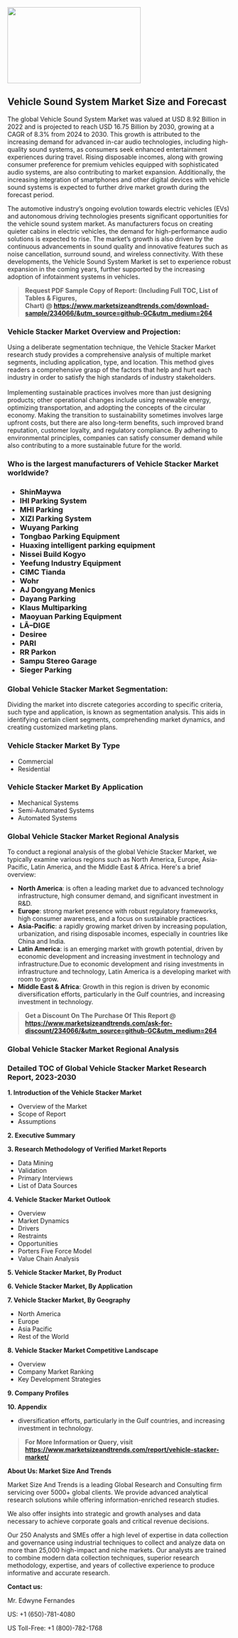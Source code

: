 <p><img class="alignnone size-medium wp-image-20088" src="https://ffe5etoiles.com/wp-content/uploads/2024/12/MST1-300x171.png" alt="" width="300" height="171" /></p><h2>Vehicle Sound System Market Size and Forecast</h2><p>The global Vehicle Sound System Market was valued at USD 8.92 Billion in 2022 and is projected to reach USD 16.75 Billion by 2030, growing at a CAGR of 8.3% from 2024 to 2030. This growth is attributed to the increasing demand for advanced in-car audio technologies, including high-quality sound systems, as consumers seek enhanced entertainment experiences during travel. Rising disposable incomes, along with growing consumer preference for premium vehicles equipped with sophisticated audio systems, are also contributing to market expansion. Additionally, the increasing integration of smartphones and other digital devices with vehicle sound systems is expected to further drive market growth during the forecast period.</p><p>The automotive industry’s ongoing evolution towards electric vehicles (EVs) and autonomous driving technologies presents significant opportunities for the vehicle sound system market. As manufacturers focus on creating quieter cabins in electric vehicles, the demand for high-performance audio solutions is expected to rise. The market’s growth is also driven by the continuous advancements in sound quality and innovative features such as noise cancellation, surround sound, and wireless connectivity. With these developments, the Vehicle Sound System Market is set to experience robust expansion in the coming years, further supported by the increasing adoption of infotainment systems in vehicles.</p></p><blockquote id="" class=""><strong>Request PDF Sample Copy of Report: (Including Full TOC, List of Tables &amp; Figures, Chart)&nbsp;@&nbsp;<strong><a href="https://www.marketsizeandtrends.com/download-sample/234066/&utm_source=github-GC&utm_medium=264" target="_blank">https://www.marketsizeandtrends.com/download-sample/234066/&utm_source=github-GC&utm_medium=264</a></strong></strong></blockquote><h3 id="" class="">Vehicle Stacker Market&nbsp;Overview and Projection:</h3><p id="" class="">Using a deliberate segmentation technique, the Vehicle Stacker Market research study provides a comprehensive analysis of multiple market segments, including application, type, and location. This method gives readers a comprehensive grasp of the factors that help and hurt each industry in order to satisfy the high standards of industry stakeholders. <br /> <br />Implementing sustainable practices involves more than just designing products; other operational changes include using renewable energy, optimizing transportation, and adopting the concepts of the circular economy. Making the transition to sustainability sometimes involves large upfront costs, but there are also long-term benefits, such improved brand reputation, customer loyalty, and regulatory compliance. By adhering to environmental principles, companies can satisfy consumer demand while also contributing to a more sustainable future for the world.</p><h3 id="" class="">Who is the largest manufacturers of&nbsp;Vehicle Stacker Market worldwide?</h3><h3 class=""><p><ul><li>ShinMaywa </li><li> IHI Parking System </li><li> MHI Parking </li><li> XIZI Parking System </li><li> Wuyang Parking </li><li> Tongbao Parking Equipment </li><li> Huaxing intelligent parking equipment </li><li> Nissei Build Kogyo </li><li> Yeefung Industry Equipment </li><li> CIMC Tianda </li><li> Wohr </li><li> AJ Dongyang Menics </li><li> Dayang Parking </li><li> Klaus Multiparking </li><li> Maoyuan Parking Equipment </li><li> LÃ–DIGE </li><li> Desiree </li><li> PARI </li><li> RR Parkon </li><li> Sampu Stereo Garage </li><li> Sieger Parking</li></ul></p></h3><h3 id="" class="">Global&nbsp;Vehicle Stacker Market Segmentation:</h3><p id="" class="">Dividing the market into discrete categories according to specific criteria, such type and application, is known as segmentation analysis. This aids in identifying certain client segments, comprehending market dynamics, and creating customized marketing plans.</p><h3 id="" class="">Vehicle Stacker Market&nbsp;By Type</h3><p><p><ul><li>Commercial</li><li> Residential</p></li></ul></p></p><h3 id="" class="">Vehicle Stacker Market&nbsp;By Application</h3><p class=""><p><ul><li>Mechanical Systems</li><li> Semi-Automated Systems</li><li> Automated Systems</li></ul></p></p><h3 id="" class="">Global Vehicle Stacker Market Regional Analysis</h3><p id="" class="">To conduct a regional analysis of the global Vehicle Stacker Market, we typically examine various regions such as North America, Europe, Asia-Pacific, Latin America, and the Middle East &amp; Africa. Here's a brief overview:</p><ul><li><strong>North America</strong>: is often a leading market due to advanced technology infrastructure, high consumer demand, and significant investment in R&amp;D.</li><li><strong>Europe</strong>: strong market presence with robust regulatory frameworks, high consumer awareness, and a focus on sustainable practices.</li><li><strong>Asia-Pacific</strong>: a rapidly growing market driven by increasing population, urbanization, and rising disposable incomes, especially in countries like China and India.</li><li><strong>Latin America</strong>: is an emerging market with growth potential, driven by economic development and increasing investment in technology and infrastructure.Due to economic development and rising investments in infrastructure and technology, Latin America is a developing market with room to grow.</li><li><strong>Middle East &amp; Africa</strong>: Growth in this region is driven by economic diversification efforts, particularly in the Gulf countries, and increasing investment in technology.</li></ul><blockquote id="" class=""><strong>Get a Discount On The Purchase Of This Report @ <strong><a href="https://www.marketsizeandtrends.com/ask-for-discount/234066/&utm_source=github-GC&utm_medium=264" target="_blank">https://www.marketsizeandtrends.com/ask-for-discount/234066/&utm_source=github-GC&utm_medium=264</a></strong></strong></blockquote><h3 id="" class="">Global Vehicle Stacker Market Regional Analysis</h3><h3 id="" class="">Detailed TOC of Global Vehicle Stacker Market Research Report, 2023-2030</h3><p id="" class=""><strong>1. Introduction of the Vehicle Stacker Market</strong></p><ul><li>Overview of the Market</li><li>Scope of Report</li><li>Assumptions</li></ul><p id="" class=""><strong>2. Executive Summary</strong></p><p id="" class=""><strong>3. Research Methodology of Verified Market Reports</strong></p><ul><li>Data Mining</li><li>Validation</li><li>Primary Interviews</li><li>List of Data Sources</li></ul><p id="" class=""><strong>4. Vehicle Stacker Market Outlook</strong></p><ul><li>Overview</li><li>Market Dynamics</li><li>Drivers</li><li>Restraints</li><li>Opportunities</li><li>Porters Five Force Model</li><li>Value Chain Analysis</li></ul><p id="" class=""><strong>5. Vehicle Stacker Market, By Product</strong></p><p id="" class=""><strong>6. Vehicle Stacker Market, By Application</strong></p><p id="" class=""><strong>7. Vehicle Stacker Market, By Geography</strong></p><ul><li>North America</li><li>Europe</li><li>Asia Pacific</li><li>Rest of the World</li></ul><p id="" class=""><strong>8. Vehicle Stacker Market Competitive Landscape</strong></p><ul><li>Overview</li><li>Company Market Ranking</li><li>Key Development Strategies</li></ul><p id="" class=""><strong>9. Company Profiles</strong></p><p id="" class=""><strong>10. Appendix</strong></p><ul><li>diversification efforts, particularly in the Gulf countries, and increasing investment in technology.</li></ul><blockquote id="" class=""><strong>For More Information or Query, visit <strong><strong><a href="https://www.marketsizeandtrends.com/report/vehicle-stacker-market/" target="_blank">https://www.marketsizeandtrends.com/report/vehicle-stacker-market/</a></strong></strong></strong></blockquote><p id="" class=""><strong>About Us: Market Size And Trends</strong></p><p id="" class="">Market Size And Trends is a leading Global Research and Consulting firm servicing over 5000+ global clients. We provide advanced analytical research solutions while offering information-enriched research studies.</p><p id="" class="">We also offer insights into strategic and growth analyses and data necessary to achieve corporate goals and critical revenue decisions.</p><p id="" class="">Our 250 Analysts and SMEs offer a high level of expertise in data collection and governance using industrial techniques to collect and analyze data on more than 25,000 high-impact and niche markets. Our analysts are trained to combine modern data collection techniques, superior research methodology, expertise, and years of collective experience to produce informative and accurate research.</p><p id="" class=""><strong>Contact us:</strong></p><p id="" class="">Mr. Edwyne Fernandes</p><p id="" class="">US: +1 (650)-781-4080</p><p id="" class="">US Toll-Free: +1 (800)-782-1768</p>
